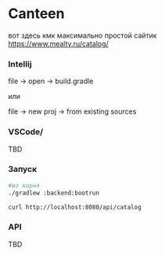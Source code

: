 # Canteen


вот здесь кмк максимально простой сайтик https://www.mealty.ru/catalog/

### Intellij

file -> open -> build.gradle

или

file -> new proj -> from existing sources

### VSCode/

TBD

### Запуск

```bash
#из корня
./gradlew :backend:bootrun

curl http://localhost:8080/api/catalog
```

### API

TBD